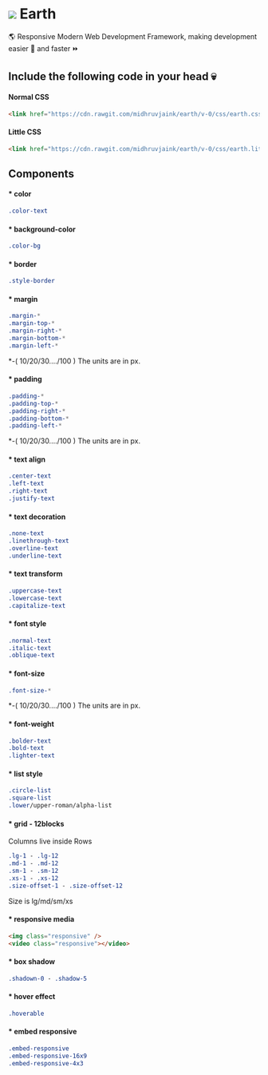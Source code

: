 # ![](http://icons.iconarchive.com/icons/paomedia/small-n-flat/32/globe-icon.png) Earth
:earth_americas: Responsive Modern Web Development Framework, making development easier :beginner: and faster :fast_forward:

## Include the following code in your head :skull:
#### Normal CSS
```html
<link href="https://cdn.rawgit.com/midhruvjaink/earth/v-0/css/earth.css" rel="stylesheet" />
```
#### Little CSS
```html
<link href="https://cdn.rawgit.com/midhruvjaink/earth/v-0/css/earth.little.css" rel="stylesheet" />
```

## Components
#### * color
```css
.color-text
```

#### * background-color
```css
.color-bg
```

#### * border
```css
.style-border
```

#### * margin
```css
.margin-*
.margin-top-*
.margin-right-*
.margin-bottom-*
.margin-left-*
```
*-( 10/20/30..../100 )
The units are in px.

#### * padding
```css
.padding-*
.padding-top-*
.padding-right-*
.padding-bottom-*
.padding-left-*
```
*-( 10/20/30..../100 )
The units are in px.

#### * text align
```css
.center-text
.left-text
.right-text
.justify-text
```

#### * text decoration
```css
.none-text
.linethrough-text
.overline-text
.underline-text
```

#### * text transform
```css
.uppercase-text
.lowercase-text
.capitalize-text
```

#### * font style
```css
.normal-text
.italic-text
.oblique-text
```

#### * font-size
```css
.font-size-*
```
*-( 10/20/30..../100 )
The units are in px.

#### * font-weight
```css
.bolder-text
.bold-text
.lighter-text
```

#### * list style
```css
.circle-list
.square-list
.lower/upper-roman/alpha-list
```

#### * grid - 12blocks
Columns live inside Rows
```css
.lg-1 - .lg-12
.md-1 - .md-12
.sm-1 - .sm-12
.xs-1 - .xs-12
.size-offset-1 - .size-offset-12
```
Size is lg/md/sm/xs

#### * responsive media
```html
<img class="responsive" />
<video class="responsive"></video>
```

#### * box shadow
```css
.shadown-0 - .shadow-5
```

#### * hover effect
```css
.hoverable
```

#### * embed responsive
```css
.embed-responsive
.embed-responsive-16x9
.embed-responsive-4x3
```
